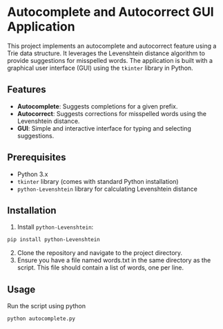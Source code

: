 # Autocomplete and Autocorrect GUI Application

This project implements an autocomplete and autocorrect feature using a Trie data structure. It leverages the Levenshtein distance algorithm to provide suggestions for misspelled words. The application is built with a graphical user interface (GUI) using the `tkinter` library in Python.

## Features

- **Autocomplete**: Suggests completions for a given prefix.
- **Autocorrect**: Suggests corrections for misspelled words using the Levenshtein distance.
- **GUI**: Simple and interactive interface for typing and selecting suggestions.

## Prerequisites

- Python 3.x
- `tkinter` library (comes with standard Python installation)
- `python-Levenshtein` library for calculating Levenshtein distance

## Installation

1. Install `python-Levenshtein`:
```bash
pip install python-Levenshtein
```
2. Clone the repository and navigate to the project directory.
3. Ensure you have a file named words.txt in the same directory as the script. This file should contain a list of words, one per line.

## Usage

Run the script using python 
```bash
python autocomplete.py
```
